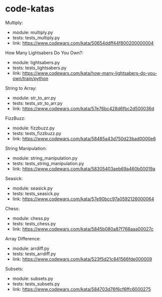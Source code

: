 # code-katas

Multiply:
- module: multiply.py
- tests: tests_multiply.py
- link: https://www.codewars.com/kata/50654ddff44f800200000004

How Many Lightsabers Do You Own?:
- module: lightsabers.py
- tests: tests_lightsabers.py
- link: https://www.codewars.com/kata/how-many-lightsabers-do-you-own/train/python

String to Array:
- module: str_to_arr.py
- tests: tests_str_to_arr.py
- link: https://www.codewars.com/kata/57e76bc428d6fbc2d500036d

FizzBuzz:
- module: fizzbuzz.py
- tests: tests_fizzbuzz.py
- link: https://www.codewars.com/kata/58485a43d750d23bad0000e6

String Manipulation:
- module: string_manipulation.py
- tests: tests_string_manipulation.py
- link: https://www.codewars.com/kata/58305403aeb69a460b00019a

Seasick:
- module: seasick.py
- tests: tests_seasick.py
- link: https://www.codewars.com/kata/57e90bcc97a0592126000064

Chess:
- module: chess.py
- tests: tests_chess.py
- link: https://www.codewars.com/kata/5845b080a87f768aaa00027c

Array Difference:
- module: arrdiff.py
- tests: tests_arrdiff.py
- link: https://www.codewars.com/kata/523f5d21c841566fde000009

Subsets:
- module: subsets.py
- tests: tests_subsets.py
- link: https://www.codewars.com/kata/584703d76f6cf6ffc6000275